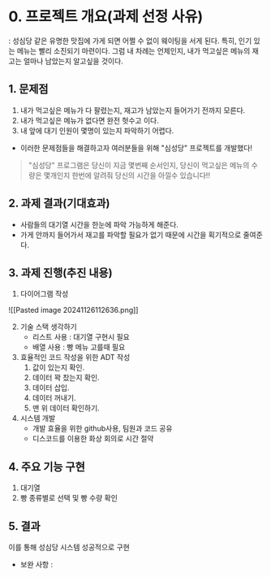 # 0. 프로젝트 개요(과제 선정 사유)
: 성심당 같은 유명한 맛집에 가게 되면 어쩔 수 없이 웨이팅을 서게 된다. 특히, 인기 있는 메뉴는 빨리 소진되기 마련이다. 그럼 내 차례는 언제인지, 내가 먹고싶은 메뉴의 재고는 얼마나 남았는지 알고싶을 것이다. 

## 1. 문제점 
1. 내가 먹고싶은 메뉴가 다 팔렸는지, 재고가 남았는지 들어가기 전까지 모른다. 
2. 내가 먹고싶은 메뉴가 없다면 완전 헛수고 이다.
3. 내 앞에 대기 인원이 몇명이 있는지 파악하기 어렵다.

- 이러한 문제점들을 해결하고자 여러분들을 위해 "심성당" 프로젝트를 개발했다!

>"심성당" 프로그램은 당신이 지금 몇번째 순서인지, 당신이 먹고싶은 메뉴의 수량은 몇개인지 한번에 알려줘 당신의 시간을 아낄수 있습니다!!

## 2. 과제 결과(기대효과)
- 사람들의 대기열 시간을 한눈에 파악 가능하게 해준다.
- 가게 안까지 들어가서 재고를 파악할 필요가 없기 때문에 시간을 획기적으로 줄여준다.

## 3. 과제 진행(추진 내용) 
1. 다이어그램 작성

![[Pasted image 20241126112636.png]]

2. 기술 스택 생각하기
   - 리스트 사용 : 대기열 구현시 필요
   - 배열 사용 : 빵 메뉴 고를때 필요
3. 효율적인 코드 작성을 위한 ADT 작성
   1. 값이 있는지 확인.
   2. 데이터 꽉 찼는지 확인.
   3. 데이터 삽입.
   4. 데이터 꺼내기.
   5. 맨 위 데이터 확인하기.
4. 시스템 개발
	- 개발 효율을 위한 github사용, 팀원과 코드 공유
	- 디스코드를 이용한 화상 회의로 시간 절약
## 4. 주요 기능 구현
1. 대기열
2. 빵 종류별로 선택 및 빵 수량 확인

## 5. 결과
이를 통해 성심당 시스템 성공적으로 구현

- 보완 사항 : 
